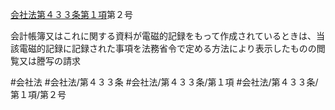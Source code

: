 [会社法第４３３条第１項](会社法＿＿＿＿第４３３条第１項)第２号

会計帳簿又はこれに関する資料が電磁的記録をもって作成されているときは、当該電磁的記録に記録された事項を法務省令で定める方法により表示したものの閲覧又は謄写の請求


#会社法
#会社法/第４３３条
#会社法/第４３３条/第１項
#会社法/第４３３条/第１項/第２号
